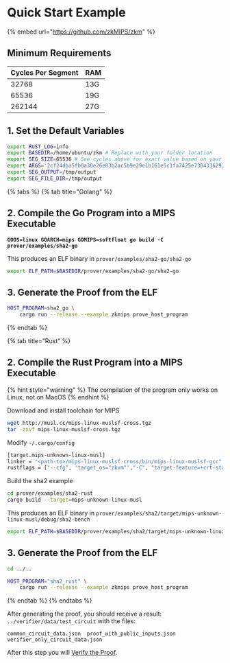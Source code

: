# Quick Start Example

{% embed url="https://github.com/zkMIPS/zkm" %}

## Minimum Requirements

| Cycles Per Segment | RAM |
| ------------------ | --- |
| 32768              | 13G |
| 65536              | 19G |
| 262144             | 27G |

## 1. Set the Default Variables

```bash
export RUST_LOG=info
export BASEDIR=/home/ubuntu/zkm # Replace with your folder location
export SEG_SIZE=65536 # See cycles above for exact value based on your RAM
export ARGS='2cf24dba5fb0a30e26e83b2ac5b9e29e1b161e5c1fa7425e73043362938b9824 hello'
export SEG_OUTPUT=/tmp/output
export SEG_FILE_DIR=/tmp/output
```

{% tabs %}
{% tab title="Golang" %}
## 2. Compile the Go Program into a MIPS Executable

<pre class="language-bash"><code class="lang-bash"><strong>GOOS=linux GOARCH=mips GOMIPS=softfloat go build -C prover/examples/sha2-go
</strong></code></pre>

This produces an ELF binary in `prover/examples/sha2-go/sha2-go`

```bash
export ELF_PATH=$BASEDIR/prover/examples/sha2-go/sha2-go
```

## 3. Generate the Proof from the ELF

```bash
HOST_PROGRAM=sha2_go \
    cargo run --release --example zkmips prove_host_program
```
{% endtab %}

{% tab title="Rust" %}
## 2. Compile the Rust Program into a MIPS Executable

{% hint style="warning" %}
The compilation of the program only works on Linux, not on MacOS
{% endhint %}

Download and install toolchain for MIPS

```bash
wget http://musl.cc/mips-linux-muslsf-cross.tgz
tar -zxvf mips-linux-muslsf-cross.tgz
```

Modify `~/.cargo/config`

```bash
[target.mips-unknown-linux-musl]
linker = "<path-to>/mips-linux-muslsf-cross/bin/mips-linux-muslsf-gcc"
rustflags = ["--cfg", 'target_os="zkvm"',"-C", "target-feature=+crt-static", "-C", "link-arg=-g"]
```

Build the sha2 example

```bash
cd prover/examples/sha2-rust
cargo build --target=mips-unknown-linux-musl
```

This produces an ELF binary in `prover/examples/sha2/target/mips-unknown-linux-musl/debug/sha2-bench`

```bash
export ELF_PATH=$BASEDIR/prover/examples/sha2/target/mips-unknown-linux-musl/debug/sha2-rust
```

## 3. Generate the Proof from the ELF

```bash
cd ../..
```

```bash
HOST_PROGRAM="sha2_rust" \
    cargo run --release --example zkmips prove_host_program
```
{% endtab %}
{% endtabs %}

After generating the proof, you should receive a result: `../verifier/data/test_circuit` with the files:

```
common_circuit_data.json  proof_with_public_inputs.json  verifier_only_circuit_data.json
```

After this step you will [Verify the Proof](../proof-verification-guide/).
